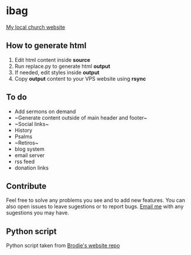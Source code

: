 # ibag
[My local church website](https://ibagrecife.xyz)

## How to generate html

1. Edit html content inside **source**
1. Run replace.py to generate html **output**
1. If needed, edit styles inside **output**
1. Copy **output** content to your VPS website using **rsync**

## To do

* Add sermons on demand
* ~Generate content outside of main header and footer~
* ~Social links~
* History
* Psalms
* ~Retiros~
* blog system
* email server
* rss feed
* donation links

## Contribute

Feel free to solve any problems you see and to add new features. You can also open issues to leave sugestions or to report bugs. [Email me](mailto:mateusmelo1080p@protonmail.com) with any sugestions you may have.

## Python script

Python script taken from [Brodie's website repo](https://github.com/BrodieRobertson/BrodiesWebsite)
